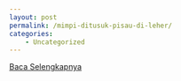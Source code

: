 ```yaml
---
layout: post
permalink: /mimpi-ditusuk-pisau-di-leher/
categories:
    - Uncategorized
---
```


[Baca Selengkapnya](/07)